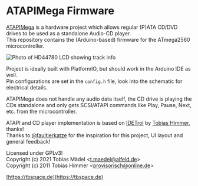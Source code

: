 ATAPIMega Firmware
=======

[ATAPIMega](https://github.com/Manawyrm/ATAPIMega) is a hardware project which allows regular (P)ATA CD/DVD drives to be used as a standalone Audio-CD player.  
This repository contains the (Arduino-based) firmware for the ATmega2560 microcontroller.  

![Photo of HD44780 LCD showing track info](https://screenshot.tbspace.de/gvkdehsaoix.jpg)

Project is ideally built with PlatformIO, but should work in the Arduino IDE as well.  
Pin configurations are set in the `config.h` file, look into the schematic for electrical details.  

ATAPIMega does not handle any audio data itself, the CD drive is playing the CDs standalone and only gets SCSI/ATAPI commands like Play, Pause, Next, etc. from the microcontroller. 

ATAPI and CD player implementation is based on [IDETrol](https://github.com/zwostein/idetrol) by [Tobias Himmer](https://github.com/zwostein), thanks!  
Thanks to [@faultierkatze](https://github.com/faultierkatze) for the inspiration for this project, UI layout and general feedback!

Licensed under GPLv3!  
Copyright (c) 2021 Tobias Mädel \<t.maedel@alfeld.de\>  
Copyright (c) 2011 Tobias Himmer \<provisorisch@online.de\>  
  
[https://tbspace.de](https://tbspace.de)